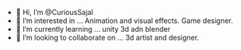 - 👋 Hi, I’m @CuriousSajal
- 👀 I’m interested in ... Animation and visual effects. Game designer.
- 🌱 I’m currently learning ... unity 3d adn blender
- 💞️ I’m looking to collaborate on ... 3d artist and designer.
<!---
CuriousSajal/CuriousSajal is a ✨ special ✨ repository because its `README.md` (this file) appears on your GitHub profile.
You can click the Preview link to take a look at your changes.
--->
